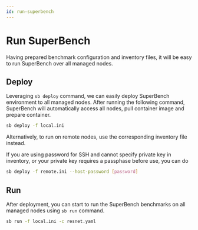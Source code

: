 ```yaml
---
id: run-superbench
---
```


# Run SuperBench

Having prepared benchmark configuration and inventory files,
it will be easy to run SuperBench over all managed nodes.

## Deploy

Leveraging `sb deploy` command, we can easily deploy SuperBench environment to all managed nodes.
After running the following command, SuperBench will automatically access all nodes, pull container image and prepare container.

```bash
sb deploy -f local.ini
```

Alternatively, to run on remote nodes, use the corresponding inventory file instead.

If you are using password for SSH and cannot specify private key in inventory,
or your private key requires a passphase before use, you can do
```bash
sb deploy -f remote.ini --host-password [password]
```

## Run

After deployment, you can start to run the SuperBench benchmarks on all managed nodes using `sb run` command.

```bash
sb run -f local.ini -c resnet.yaml
```
